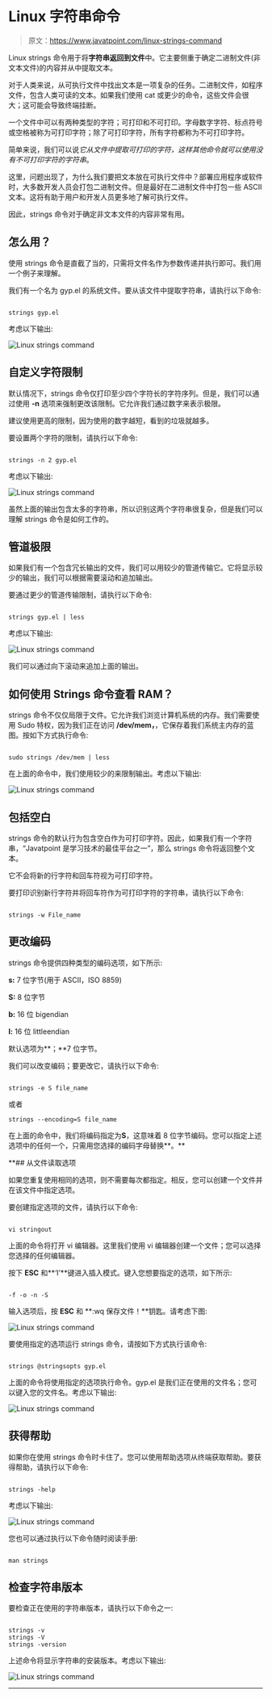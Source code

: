 # Linux 字符串命令

> 原文：<https://www.javatpoint.com/linux-strings-command>

Linux strings 命令用于将**字符串返回到文件**中。它主要侧重于确定二进制文件(非文本文件)的内容并从中提取文本。

对于人类来说，从可执行文件中找出文本是一项复杂的任务。二进制文件，如程序文件，包含人类可读的文本。如果我们使用 cat 或更少的命令，这些文件会很大；这可能会导致终端挂断。

一个文件中可以有两种类型的字符；可打印和不可打印。字母数字字符、标点符号或空格被称为可打印字符；除了可打印字符，所有字符都称为不可打印字符。

简单来说，我们可以说*它从文件中提取可打印的字符，这样其他命令就可以使用没有不可打印字符的字符串*。

这里，问题出现了，为什么我们要把文本放在可执行文件中？部署应用程序或软件时，大多数开发人员会打包二进制文件。但是最好在二进制文件中打包一些 ASCII 文本。这将有助于用户和开发人员更多地了解可执行文件。

因此，strings 命令对于确定非文本文件的内容非常有用。

## 怎么用？

使用 strings 命令是直截了当的，只需将文件名作为参数传递并执行即可。我们用一个例子来理解。

我们有一个名为 gyp.el 的系统文件。要从该文件中提取字符串，请执行以下命令:

```

strings gyp.el

```

考虑以下输出:

![Linux strings command](img/798514762971feb507b61614d1f8d714.png)

## 自定义字符限制

默认情况下，strings 命令仅打印至少四个字符长的字符序列。但是，我们可以通过使用 **-n** 选项来强制更改该限制。它允许我们通过数字来表示极限。

建议使用更高的限制，因为使用的数字越短，看到的垃圾就越多。

要设置两个字符的限制，请执行以下命令:

```

strings -n 2 gyp.el

```

考虑以下输出:

![Linux strings command](img/3db192a919cc93da6df00da0f8084ff8.png)

虽然上面的输出包含太多的字符串，所以识别这两个字符串很复杂，但是我们可以理解 strings 命令是如何工作的。

## 管道极限

如果我们有一个包含冗长输出的文件，我们可以用较少的管道传输它。它将显示较少的输出，我们可以根据需要滚动和追加输出。

要通过更少的管道传输限制，请执行以下命令:

```

strings gyp.el | less

```

考虑以下输出:

![Linux strings command](img/b5877bfb25c730721fff5cb965e610ac.png)

我们可以通过向下滚动来追加上面的输出。

## 如何使用 Strings 命令查看 RAM？

strings 命令不仅仅局限于文件。它允许我们浏览计算机系统的内存。我们需要使用 Sudo 特权，因为我们正在访问 **/dev/mem，**，它保存着我们系统主内存的蓝图。按如下方式执行命令:

```

sudo strings /dev/mem | less

```

在上面的命令中，我们使用较少的来限制输出。考虑以下输出:

![Linux strings command](img/ed50c1fda488dbfee5539428a91971e5.png)

## 包括空白

strings 命令的默认行为包含空白作为可打印字符。因此，如果我们有一个字符串，“Javatpoint 是学习技术的最佳平台之一”，那么 strings 命令将返回整个文本。

它不会将新的行字符和回车符视为可打印字符。

要打印识别新行字符并将回车符作为可打印字符的字符串，请执行以下命令:

```

strings -w File_name

```

## 更改编码

strings 命令提供四种类型的编码选项，如下所示:

**s:** 7 位字节(用于 ASCII，ISO 8859)

**S:** 8 位字节

**b:** 16 位 bigendian

**l:** 16 位 littleendian

默认选项为**；**7 位字节。

我们可以改变编码；要更改它，请执行以下命令:

```

strings -e S file_name

```

或者

```
strings --encoding=S file_name

```

在上面的命令中，我们将编码指定为**S**，这意味着 8 位字节编码。您可以指定上述选项中的任何一个，只需用您选择的编码字母替换**。**

 **## 从文件读取选项

如果您重复使用相同的选项，则不需要每次都指定。相反，您可以创建一个文件并在该文件中指定选项。

要创建指定选项的文件，请执行以下命令:

```

vi stringout

```

上面的命令将打开 vi 编辑器。这里我们使用 vi 编辑器创建一个文件；您可以选择您选择的任何编辑器。

按下 **ESC** 和**‘I’**键进入插入模式。键入您想要指定的选项，如下所示:

```

-f -o -n -S

```

>

输入选项后，按 **ESC** 和 **:wq 保存文件！**钥匙。请考虑下图:

![Linux strings command](img/ca5840262cc866639bc94e499dd1e4e7.png)

要使用指定的选项运行 strings 命令，请按如下方式执行该命令:

```

strings @stringsopts gyp.el

```

上面的命令将使用指定的选项执行命令。gyp.el 是我们正在使用的文件名；您可以键入您的文件名。考虑以下输出:

![Linux strings command](img/7c7aa7ae872ce91985bb0acb8578c8db.png)

## 获得帮助

如果你在使用 strings 命令时卡住了。您可以使用帮助选项从终端获取帮助。要获得帮助，请执行以下命令:

```

strings -help

```

考虑以下输出:

![Linux strings command](img/1d1555c8f1da9db75bc4836e95ea68ed.png)

您也可以通过执行以下命令随时阅读手册:

```

man strings

```

## 检查字符串版本

要检查正在使用的字符串版本，请执行以下命令之一:

```

strings -v
strings -V
strings -version

```

上述命令将显示字符串的安装版本。考虑以下输出:

![Linux strings command](img/165210a5a5f3e3218e2521cd5f824982.png)

* * ***